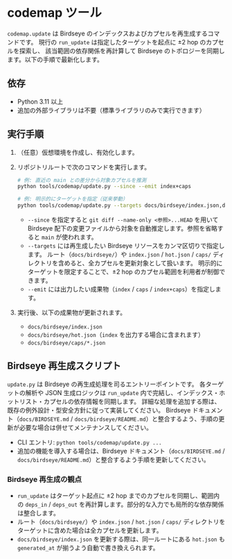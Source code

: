 # codemap ツール

`codemap.update` は Birdseye のインデックスおよびカプセルを再生成するコマンドです。
現行の `run_update` は指定したターゲットを起点に ±2 hop のカプセルを探索し、
該当範囲の依存関係を再計算して Birdseye のトポロジーを同期します。以下の手順で最新化します。

## 依存

- Python 3.11 以上
- 追加の外部ライブラリは不要（標準ライブラリのみで実行できます）

## 実行手順

1. （任意）仮想環境を作成し、有効化します。
2. リポジトリルートで次のコマンドを実行します。

   ```bash
   # 例: 直近の main との差分から対象カプセルを推測
   python tools/codemap/update.py --since --emit index+caps

   # 例: 明示的にターゲットを指定（従来挙動）
   python tools/codemap/update.py --targets docs/birdseye/index.json,docs/birdseye/caps --emit index+caps
   ```

   - `--since` を指定すると `git diff --name-only <参照>...HEAD` を用いて Birdseye 配下の変更ファイルから対象を自動推定します。参照を省略すると `main` が使われます。
   - `--targets` には再生成したい Birdseye リソースをカンマ区切りで指定します。
     ルート（`docs/birdseye/`）や `index.json` / `hot.json` / `caps/` ディレクトリを含めると、全カプセルを更新対象として扱います。
     明示的にターゲットを限定することで、±2 hop のカプセル範囲を利用者が制御できます。
   - `--emit` には出力したい成果物（`index` / `caps` / `index+caps`）を指定します。
3. 実行後、以下の成果物が更新されます。
   - `docs/birdseye/index.json`
   - `docs/birdseye/hot.json`（`index` を出力する場合に含まれます）
   - `docs/birdseye/caps/*.json`

## Birdseye 再生成スクリプト

`update.py` は Birdseye の再生成処理を司るエントリーポイントです。
各ターゲットの解析や JSON 生成ロジックは `run_update` 内で完結し、インデックス・ホットリスト・カプセルの依存情報を同期します。
詳細な処理を追加する際は、既存の例外設計・型安全方針に従って実装してください。
Birdseye ドキュメント（`docs/BIRDSEYE.md` / `docs/birdseye/README.md`）と整合するよう、手順の更新が必要な場合は併せてメンテナンスしてください。

- CLI エントリ: `python tools/codemap/update.py ...`
- 追加の機能を導入する場合は、Birdseye ドキュメント（`docs/BIRDSEYE.md` / `docs/birdseye/README.md`）と整合するよう手順を更新してください。

### Birdseye 再生成の観点

- `run_update` はターゲット起点に ±2 hop までのカプセルを同期し、範囲内の `deps_in` / `deps_out` を再計算します。部分的な入力でも局所的な依存関係は整合します。
- ルート（`docs/birdseye/`）や `index.json` / `hot.json` / `caps/` ディレクトリをターゲットに含めた場合は全カプセルを更新します。
- `docs/birdseye/index.json` を更新する際は、同一ルートにある `hot.json` も `generated_at` が揃うよう自動で書き換えられます。
